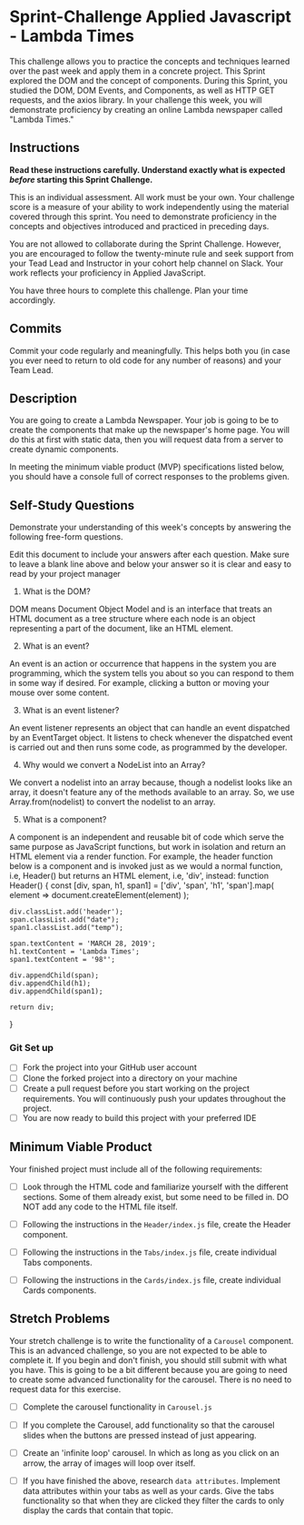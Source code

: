 # Sprint-Challenge Applied Javascript - Lambda Times

This challenge allows you to practice the concepts and techniques learned over the past week and apply them in a concrete project. This Sprint explored the DOM and the concept of components. During this Sprint, you studied the DOM, DOM Events, and Components, as well as HTTP GET requests, and the axios library. In your challenge this week, you will demonstrate proficiency by creating an online Lambda newspaper called "Lambda Times."

## Instructions

**Read these instructions carefully. Understand exactly what is expected _before_ starting this Sprint Challenge.**

This is an individual assessment. All work must be your own. Your challenge score is a measure of your ability to work independently using the material covered through this sprint. You need to demonstrate proficiency in the concepts and objectives introduced and practiced in preceding days.

You are not allowed to collaborate during the Sprint Challenge. However, you are encouraged to follow the twenty-minute rule and seek support from your Tead Lead and Instructor in your cohort help channel on Slack. Your work reflects your proficiency in Applied JavaScript.

You have three hours to complete this challenge. Plan your time accordingly.

## Commits

Commit your code regularly and meaningfully. This helps both you (in case you ever need to return to old code for any number of reasons) and your Team Lead.

## Description

You are going to create a Lambda Newspaper. Your job is going to be to create the components that make up the newspaper's home page. You will do this at first with static data, then you will request data from a server to create dynamic components.

In meeting the minimum viable product (MVP) specifications listed below, you should have a console full of correct responses to the problems given.

## Self-Study Questions

Demonstrate your understanding of this week's concepts by answering the following free-form questions.

Edit this document to include your answers after each question. Make sure to leave a blank line above and below your answer so it is clear and easy to read by your project manager

1. What is the DOM?

DOM means Document Object Model and is an interface that treats an HTML document as a tree structure where each node is an object representing a part of the document, like an HTML element.

2. What is an event?

An event is an action or occurrence that happens in the system you are programming, which the system tells you about so you can respond to them in some way if desired. For example, clicking a button or moving your mouse over some content.

3. What is an event listener?

An event listener represents an object that can handle an event dispatched by an EventTarget object. It listens to check whenever the dispatched event is carried out and then runs some code, as programmed by the developer.

4. Why would we convert a NodeList into an Array?

We convert a nodelist into an array because, though a nodelist looks like an array, it doesn't feature any of the methods available to an array. So, we use Array.from(nodelist) to convert the nodelist to an array.

5. What is a component?

A component is an independent and reusable bit of code which serve the same purpose as JavaScript functions, but work in isolation and return an HTML element via a render function. For example, the header function below is a component and is invoked just as we would a normal function, i.e, Header() but returns an HTML element, i.e, 'div', instead:
function Header() {
    const [div, span, h1, span1] = ['div', 'span', 'h1', 'span'].map(
        element => document.createElement(element)
    );

    div.classList.add('header');
    span.classList.add("date");
    span1.classList.add("temp");

    span.textContent = 'MARCH 28, 2019';
    h1.textContent = 'Lambda Times';
    span1.textContent = '98°';

    div.appendChild(span);
    div.appendChild(h1);
    div.appendChild(span1);

    return div;
}

### Git Set up

* [ ] Fork the project into your GitHub user account
* [ ] Clone the forked project into a directory on your machine
* [ ] Create a pull request before you start working on the project requirements.  You will continuously push your updates throughout the project.
* [ ] You are now ready to build this project with your preferred IDE

## Minimum Viable Product

Your finished project must include all of the following requirements:

* [ ] Look through the HTML code and familiarize yourself with the different sections. Some of them already exist, but some need to be filled in. DO NOT add any code to the HTML file itself.

* [ ] Following the instructions in the `Header/index.js` file, create the Header component. 

* [ ] Following the instructions in the `Tabs/index.js` file, create individual Tabs components.

* [ ] Following the instructions in the `Cards/index.js` file, create individual Cards components.

## Stretch Problems

Your stretch challenge is to write the functionality of a `Carousel` component. This is an advanced challenge, so you are not expected to be able to complete it. If you begin and don't finish, you should still submit with what you have. This is going to be a bit different because you are going to need to create some advanced functionality for the carousel. There is no need to request data for this exercise.

* [ ] Complete the carousel functionality in `Carousel.js`

* [ ] If you complete the Carousel, add functionality so that the carousel slides when the buttons are pressed instead of just appearing.

* [ ] Create an 'infinite loop' carousel. In which as long as you click on an arrow, the array of images will loop over itself.

* [ ] If you have finished the above, research `data attributes`. Implement data attributes within your tabs as well as your cards. Give the tabs functionality so that when they are clicked they filter the cards to only display the cards that contain that topic.
